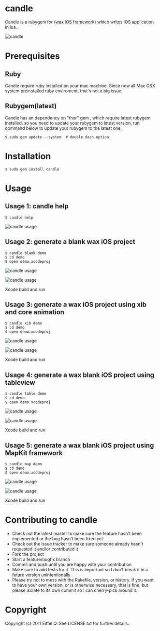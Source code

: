 candle
======
Candle is a rubygem for ([wax iOS framework](https://github.com/probablycorey/wax)) which writes iOS application in lua. 

![candle](http://eiffelqiu.github.com/candle/images/candle.png)

Prerequisites
=======
Ruby
-------
Candle require ruby installed on your mac machine. Since now all Mac OSX system preinstalled ruby enviroment, that's not a big issue. 

Rubygem(latest)
-------
Candle has an dependency on "thor" gem , which require latest rubygem installed, so you need to update your rubygem to latest version, run command below to update your rubygem to the latest one.

	$ sudo gem update --system  # double dash option

Installation
=======
	$ sudo gem install candle

Usage
=======
Usage 1: candle help
-------
	$ candle help

![candle usage](http://eiffelqiu.github.com/candle/images/candle1.png)

Usage 2: generate a blank wax iOS project
-------
	$ candle blank demo
	$ cd demo
	$ open demo.xcodeproj	

![candle usage](http://eiffelqiu.github.com/candle/images/candle2.png)

![candle usage](http://eiffelqiu.github.com/candle/images/candle3.png)

Xcode build and run

Usage 3: generate a wax iOS project using xib and core animation
-------
	$ candle xib demo
	$ cd demo
	$ open demo.xcodeproj	

![candle usage](http://eiffelqiu.github.com/candle/images/candle4.png)

![candle usage](http://eiffelqiu.github.com/candle/images/candle5.png)

Xcode build and run

Usage 4: generate a wax blank iOS project using tableview
-------
	$ candle table demo
	$ cd demo
	$ open demo.xcodeproj	

![candle usage](http://eiffelqiu.github.com/candle/images/candle6.png)

![candle usage](http://eiffelqiu.github.com/candle/images/candle7.png)

Xcode build and run

Usage 5: generate a wax blank iOS project using MapKit framework
-------
	$ candle map demo
	$ cd demo
	$ open demo.xcodeproj	

![candle usage](http://eiffelqiu.github.com/candle/images/candle8.png)

![candle usage](http://eiffelqiu.github.com/candle/images/candle9.png)

Xcode build and run

Contributing to candle
=======
* Check out the latest master to make sure the feature hasn't been implemented or the bug hasn't been fixed yet
* Check out the issue tracker to make sure someone already hasn't requested it and/or contributed it
* Fork the project
* Start a feature/bugfix branch
* Commit and push until you are happy with your contribution
* Make sure to add tests for it. This is important so I don't break it in a future version unintentionally.
* Please try not to mess with the Rakefile, version, or history. If you want to have your own version, or is otherwise necessary, that is fine, but please isolate to its own commit so I can cherry-pick around it.

Copyright
=======
Copyright (c) 2011 Eiffel Q. See LICENSE.txt for
further details.

